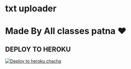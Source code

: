 # txt uploader

# Made By All classes patna ❤️


## DEPLOY TO HEROKU


[![Deploy to heroku chacha](https://www.herokucdn.com/deploy/button.svg)](https://dashboard.heroku.com/new?template=https://github.com/Allclassespatna1/Alptxt)
